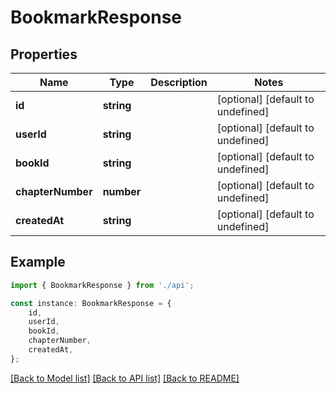# BookmarkResponse


## Properties

Name | Type | Description | Notes
------------ | ------------- | ------------- | -------------
**id** | **string** |  | [optional] [default to undefined]
**userId** | **string** |  | [optional] [default to undefined]
**bookId** | **string** |  | [optional] [default to undefined]
**chapterNumber** | **number** |  | [optional] [default to undefined]
**createdAt** | **string** |  | [optional] [default to undefined]

## Example

```typescript
import { BookmarkResponse } from './api';

const instance: BookmarkResponse = {
    id,
    userId,
    bookId,
    chapterNumber,
    createdAt,
};
```

[[Back to Model list]](../README.md#documentation-for-models) [[Back to API list]](../README.md#documentation-for-api-endpoints) [[Back to README]](../README.md)
